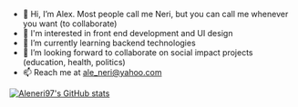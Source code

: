 - 👋 Hi, I’m Alex. Most people call me Neri, but you can call me whenever you want (to collaborate)
- 👀 I'm interested in front end development and UI design
- 🌱 I’m currently learning backend technologies
- 💞️ I’m looking forward to collaborate on social impact projects (education, health, politics)
- 📫 Reach me at ale_neri@yahoo.com

[![Aleneri97's GitHub stats](https://github-readme-stats.vercel.app/api?username=aleneri97)](https://github.com/anuraghazra/github-readme-stats)

<!---
aleneri97/aleneri97 is a ✨ special ✨ repository because its `README.md` (this file) appears on your GitHub profile.
You can click the Preview link to take a look at your changes.
--->
